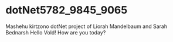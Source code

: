 # dotNet5782_9845_9065
Mashehu kirtzono
dotNet project of Liorah Mandelbaum and Sarah Bednarsh
Hello Vold! How are you today?
